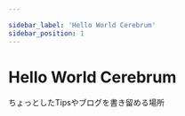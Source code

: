 ```yaml
---

sidebar_label: 'Hello World Cerebrum'
sidebar_position: 1
---
```


# Hello World Cerebrum

ちょっとしたTipsやブログを書き留める場所

